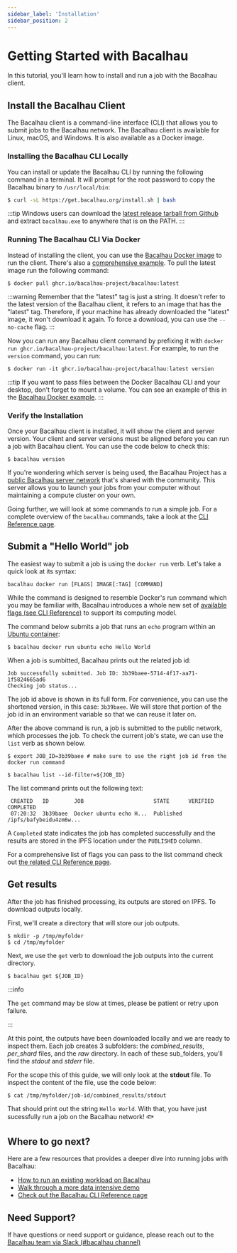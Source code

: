 ```yaml
---
sidebar_label: 'Installation'
sidebar_position: 2
---
```


# Getting Started with Bacalhau

In this tutorial, you'll learn how to install and run a job with the Bacalhau client.

## Install the Bacalhau Client

The Bacalhau client is a command-line interface (CLI) that allows you to submit jobs to the Bacalhau network. The Bacalhau client is available for Linux, macOS, and Windows. It is also available as a Docker image.

### Installing the Bacalhau CLI Locally

You can install or update the Bacalhau CLI by running the following command in a terminal.
It will prompt for the root password to copy the Bacalhau binary to `/usr/local/bin`:

```bash
$ curl -sL https://get.bacalhau.org/install.sh | bash
```

:::tip
Windows users can download the [latest release tarball from Github](https://github.com/bacalhau-project/bacalhau/releases) and extract `bacalhau.exe` to anywhere that is on the PATH.
:::

### Running The Bacalhau CLI Via Docker

Instead of installing the client, you can use the [Bacalhau Docker image](https://github.com/orgs/bacalhau-project/packages/container/package/bacalhau) to run the client. There's also a [comprehensive example](../examples/workload-onboarding/bacalhau-docker-image/index.md). To pull the latest image run the following command:

```shell
$ docker pull ghcr.io/bacalhau-project/bacalhau:latest
```

:::warning
Remember that the "latest" tag is just a string. It doesn't refer to the latest version of the Bacalhau client, it refers to an image that has the "latest" tag. Therefore, if your machine has already downloaded the "latest" image, it won't download it again. To force a download, you can use the `--no-cache` flag.
:::

Now you can run any Bacalhau client command by prefixing it with `docker run ghcr.io/bacalhau-project/bacalhau:latest`. For example, to run the `version` command, you can run:

```shell
$ docker run -it ghcr.io/bacalhau-project/bacalhau:latest version
```

:::tip
If you want to pass files between the Docker Bacalhau CLI and your desktop, don't forget to mount a volume. You can see an example of this in the [Bacalhau Docker example](../examples/workload-onboarding/bacalhau-docker-image/index.md).
:::

### Verify the Installation

Once your Bacalhau client is installed, it will show the client and server version. Your client and server versions must be aligned before you can run a job with Bacalhau client. You can use the code below to check this:

```shell
$ bacalhau version
```

If you're wondering which server is being used, the Bacalhau Project has a [public Bacalhau server network](https://docs.bacalhau.org/#our-vision) that's shared with the community. This server allows you to launch your jobs from your computer without maintaining a compute cluster on your own.

Going further, we will look at some commands to run a simple job. For a complete overview of the `bacalhau` commands, take a look at the [CLI Reference page](../all-flags).

## Submit a "Hello World" job

The easiest way to submit a job is using the `docker run` verb. Let's take a quick look at its syntax:

`bacalhau docker run [FLAGS] IMAGE[:TAG] [COMMAND]`

While the command is designed to resemble Docker's run command which you may be familiar with, Bacalhau introduces a whole new set of [available flags (see CLI Reference)](../all-flags#docker-run) to support its computing model.

The command below submits a job that runs an `echo` program within an [Ubuntu container](https://hub.docker.com/_/ubuntu):

```shell
$ bacalhau docker run ubuntu echo Hello World
```

When a job is sumbitted, Bacalhau prints out the related job id:

```
Job successfully submitted. Job ID: 3b39baee-5714-4f17-aa71-1f5824665ad6
Checking job status...
```

The job id above is shown in its full form. For convenience, you can use the shortened version, in this case: `3b39baee`. We will store that portion of the job id in an environment variable so that we can reuse it later on.

After the above command is run, a job is submitted to the public network, which processes the job. To check the current job's state, we can use the `list` verb as shown below.

```shell
$ export JOB_ID=3b39baee # make sure to use the right job id from the docker run command

$ bacalhau list --id-filter=${JOB_ID}
```

The list command prints out the following text:

```
 CREATED   ID        JOB                      STATE      VERIFIED  COMPLETED
 07:20:32  3b39baee  Docker ubuntu echo H...  Published            /ipfs/bafybeidu4zm6w...
```

A `Completed` state indicates the job has completed successfully and the results are stored in the IPFS location under the `PUBLISHED` column.

For a comprehensive list of flags you can pass to the list command check out [the related CLI Reference page](../all-flags#list).


## Get results

After the job has finished processing, its outputs are stored on IPFS. To download outputs locally.

First, we'll create a directory that will store our job outputs.

```shell
$ mkdir -p /tmp/myfolder
$ cd /tmp/myfolder
```

Next, we use the `get` verb to download the job outputs into the current directory.

```shell
$ bacalhau get ${JOB_ID}
```


:::info

The `get` command may be slow at times, please be patient or retry upon failure.

:::

At this point, the outputs have been downloaded locally and we are ready to inspect them. Each job creates 3 subfolders: the *combined_results*, *per_shard* files, and the *raw* directory. In each of these sub_folders, you'll find the *stdout* and *stderr* file.

For the scope this of this guide, we will only look at the **stdout** file. To inspect the content of the file, use the code below:

```shell
$ cat /tmp/myfolder/job-id/combined_results/stdout
```

That should print out the string `Hello World`.
With that, you have just sucessfully run a job on the Bacalhau network! :fish:

## Where to go next?

Here are a few resources that provides a deeper dive into running jobs with Bacalhau:

* [How to run an existing workload on Bacalhau](../getting-started/docker-workload-onboarding.md)
* [Walk through a more data intensive demo](../examples/data-engineering/image-processing/index.md)
* [Check out the Bacalhau CLI Reference page](../all-flags.md)


## Need Support?

If have questions or need support or guidance, please reach out to the [Bacalhau team via Slack (#bacalhau channel)](https://filecoin.io/slack)
